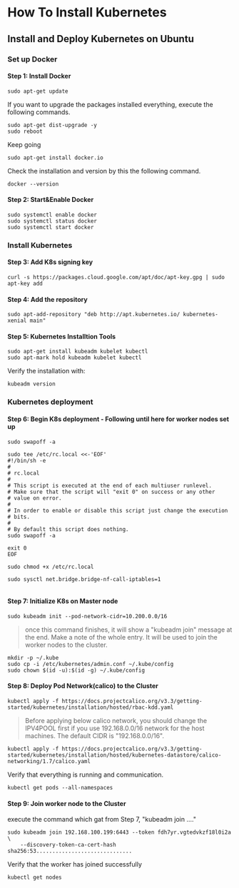 # How To Install Kubernetes

## Install and Deploy Kubernetes on Ubuntu
### Set up Docker 
#### Step 1: Install Docker
  
``` 
sudo apt-get update  
```
If you want to upgrade the packages installed everything, execute the following commands.
```
sudo apt-get dist-upgrade -y
sudo reboot
```
Keep going
```
sudo apt-get install docker.io  
```
Check the installation and version by this the following command.  
  
``` docker --version  ```
  
#### Step 2: Start&Enable Docker

``` 
sudo systemctl enable docker  
sudo systemctl status docker  
sudo systemctl start docker  
```

### Install Kubernetes
#### Step 3: Add K8s signing key
```
curl -s https://packages.cloud.google.com/apt/doc/apt-key.gpg | sudo apt-key add
```

#### Step 4: Add the repository
```
sudo apt-add-repository "deb http://apt.kubernetes.io/ kubernetes-xenial main"

```

#### Step 5: Kubernetes Installtion Tools
```
sudo apt-get install kubeadm kubelet kubectl
sudo apt-mark hold kubeadm kubelet kubectl
```
Verify the installation with:
```
kubeadm version
```

### Kubernetes deployment
#### Step 6: Begin K8s deployment - Following until here for worker nodes set up
```
sudo swapoff -a

sudo tee /etc/rc.local <<-'EOF'
#!/bin/sh -e
#
# rc.local
#
# This script is executed at the end of each multiuser runlevel.
# Make sure that the script will "exit 0" on success or any other
# value on error.
#
# In order to enable or disable this script just change the execution
# bits.
#
# By default this script does nothing.
sudo swapoff -a

exit 0
EOF

sudo chmod +x /etc/rc.local

sudo sysctl net.bridge.bridge-nf-call-iptables=1


```
#### Step 7: Initialize K8s on Master node
```
sudo kubeadm init --pod-network-cidr=10.200.0.0/16
```
> once this command finishes, it will show a "kubeadm join" message at the end. Make a note of the whole entry. It will be used to join the worker nodes to the cluster.
```
mkdir -p ~/.kube
sudo cp -i /etc/kubernetes/admin.conf ~/.kube/config
sudo chown $(id -u):$(id -g) ~/.kube/config
```
#### Step 8: Deploy Pod Network(calico) to the Cluster
```
kubectl apply -f https://docs.projectcalico.org/v3.3/getting-started/kubernetes/installation/hosted/rbac-kdd.yaml
```
> Before applying below calico network, you should change the IPV4POOL first if you use 192.168.0.0/16 network for the host machines. The default CIDR is "192.168.0.0/16".
```
kubectl apply -f https://docs.projectcalico.org/v3.3/getting-started/kubernetes/installation/hosted/kubernetes-datastore/calico-networking/1.7/calico.yaml
```
Verify that everything is running and communication.
```
kubectl get pods --all-namespaces
```

#### Step 9: Join worker node to the Cluster
execute the command which gat from Step 7, "kubeadm join ...."
```
sudo kubeadm join 192.168.100.199:6443 --token fdh7yr.vgtedvkzf18l0i2a \
    --discovery-token-ca-cert-hash sha256:53..............................
```
Verify that the worker has joined successfully
```
kubectl get nodes
```
